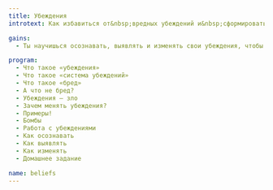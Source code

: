 ```yaml
---
title: Убеждения
introtext: Как избавиться от&nbsp;вредных убеждений и&nbsp;сформировать полезные

gains:
  - Ты научишься осознавать, выявлять и изменять свои убеждения, чтобы быть более эффективным и справляться с препятствиями в своей голове

program:
  - Что такое «убеждения»
  - Что такое «система убеждений»
  - Что такое «бред»
  - А что не бред?
  - Убеждения — зло
  - Зачем менять убеждения?
  - Примеры!
  - Бомбы
  - Работа с убеждениями
  - Как осознавать
  - Как выявлять
  - Как изменять
  - Домашнее задание

name: beliefs
---
```

